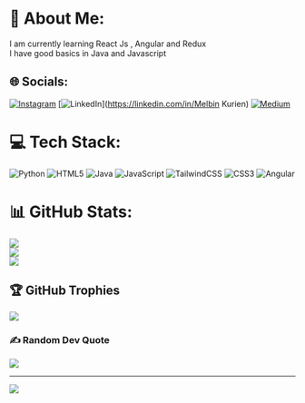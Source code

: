 # 💫 About Me:
I am currently learning React Js , Angular and Redux <br>I have good basics in Java and Javascript


## 🌐 Socials:
[![Instagram](https://img.shields.io/badge/Instagram-%23E4405F.svg?logo=Instagram&logoColor=white)](https://instagram.com/melbin_nnnn) [![LinkedIn](https://img.shields.io/badge/LinkedIn-%230077B5.svg?logo=linkedin&logoColor=white)](https://linkedin.com/in/Melbin Kurien) [![Medium](https://img.shields.io/badge/Medium-12100E?logo=medium&logoColor=white)](https://medium.com/@Melbin28) 

# 💻 Tech Stack:
![Python](https://img.shields.io/badge/python-3670A0?style=for-the-badge&logo=python&logoColor=ffdd54) ![HTML5](https://img.shields.io/badge/html5-%23E34F26.svg?style=for-the-badge&logo=html5&logoColor=white) ![Java](https://img.shields.io/badge/java-%23ED8B00.svg?style=for-the-badge&logo=openjdk&logoColor=white) ![JavaScript](https://img.shields.io/badge/javascript-%23323330.svg?style=for-the-badge&logo=javascript&logoColor=%23F7DF1E) ![TailwindCSS](https://img.shields.io/badge/tailwindcss-%2338B2AC.svg?style=for-the-badge&logo=tailwind-css&logoColor=white) ![CSS3](https://img.shields.io/badge/css3-%231572B6.svg?style=for-the-badge&logo=css3&logoColor=white) ![Angular](https://img.shields.io/badge/angular-%23DD0031.svg?style=for-the-badge&logo=angular&logoColor=white)
# 📊 GitHub Stats:
![](https://github-readme-stats.vercel.app/api?username=MELBIN028&theme=onedark&hide_border=false&include_all_commits=true&count_private=true)<br/>
![](https://github-readme-streak-stats.herokuapp.com/?user=MELBIN028&theme=onedark&hide_border=false)<br/>
![](https://github-readme-stats.vercel.app/api/top-langs/?username=MELBIN028&theme=onedark&hide_border=false&include_all_commits=true&count_private=true&layout=compact)

## 🏆 GitHub Trophies
![](https://github-profile-trophy.vercel.app/?username=MELBIN028&theme=shades-of-purple&no-frame=false&no-bg=true&margin-w=4)

### ✍️ Random Dev Quote
![](https://quotes-github-readme.vercel.app/api?type=horizontal&theme=radical)

---
[![](https://visitcount.itsvg.in/api?id=MELBIN028&icon=0&color=0)](https://visitcount.itsvg.in)

<!-- Proudly created with GPRM ( https://gprm.itsvg.in ) -->
